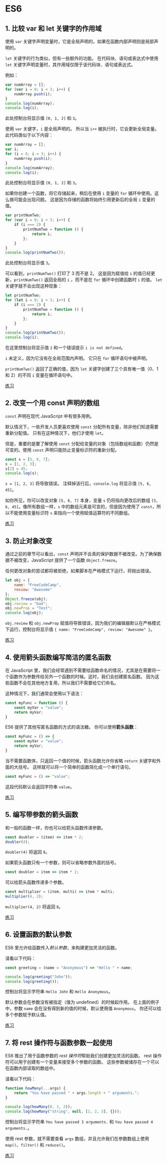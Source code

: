 # ES6

## 1. 比较 var 和 let 关键字的作用域

使用 `var` 关键字声明变量时，它是全局声明的，如果在函数内部声明则是局部声明的。

`let` 关键字的行为类似，但有一些额外的功能。 在代码块、语句或表达式中使用 `let` 关键字声明变量时，其作用域仅限于该代码块、语句或表达式。

例如：

```javascript
var numArray = [];
for (var i = 0; i < 3; i++) {
    numArray.push(i);
}
console.log(numArray);
console.log(i);
```

此处控制台将显示值 `[0, 1, 2]` 和 `3`。

使用 `var` 关键字，`i` 是全局声明的。 所以当 `i++` 被执行时，它会更新全局变量。 此代码类似于以下内容：

```javascript
var numArray = [];
var i;
for (i = 0; i < 3; i++) {
    numArray.push(i);
}
console.log(numArray);
console.log(i);
```

此处控制台将显示值 `[0, 1, 2]` 和 `3`。

如果你创建一个函数，将它存储起来，稍后在使用 `i` 变量的 `for` 循环中使用。这么做可能会出现问题。
这是因为存储的函数将始终引用更新后的全局 `i` 变量的值。

```javascript
var printNumTwo;
for (var i = 0; i < 3; i++) {
    if (i === 2) {
        printNumTwo = function () {
            return i;
        };
    }
}
console.log(printNumTwo());
```

此处控制台将显示值 `3`。

可以看到，`printNumTwo()` 打印了 3 而不是 2。 这是因为赋值给 `i` 的值已经更新，`printNumTwo()` 返回全局的 `i`
，而不是在 `for` 循环中创建函数时 `i` 的值。 `let` 关键字就不会出现这种现象：

```javascript
let printNumTwo;
for (let i = 0; i < 3; i++) {
    if (i === 2) {
        printNumTwo = function () {
            return i;
        };
    }
}
console.log(printNumTwo());
console.log(i);
```

在这里控制台将显示值 `2` 和一个错误提示 `i is not defined`。

`i` 未定义，因为它没有在全局范围内声明。 它只在 `for` 循环语句中被声明。

`printNumTwo()` 返回了正确的值，因为 `let` 关键字创建了三个具有唯一值（0、1 和 2）的不同 `i` 变量在循环语句中。

[练习](./scopeOfVarAndLet.js)

## 2. 改变一个用 const 声明的数组

`const` 声明在现代 JavaScript 中有很多用例。

默认情况下，一些开发人员更喜欢使用 `const` 分配所有变量，除非他们知道需要重新分配值。 只有在这种情况下，他们才使用 `let`。

但是，重要的是要了解使用 `const` 分配给变量的对象（包括数组和函数）仍然是可变的。使用 `const` 声明只能防止变量标识符的重新分配。

```javascript
const s = [5, 6, 7];
s = [1, 2, 3];
s[2] = 45;
console.log(s);
```

`s = [1, 2, 3]` 将导致错误。 注释掉该行后，`console.log` 将显示值 `[5, 6, 45]`。

如你所见，你可以改变对象 `[5, 6, 7]` 本身，变量 `s` 仍将指向更改后的数组 `[5, 6, 45]`。像所有数组一样，`s`
中的数组元素是可变的，但是因为使用了 `const`，所以不能使用变量标识符 `s` 来指向一个使用赋值运算符的不同数组。

[练习](./changeArrayOfConst.js)

## 3. 防止对象改变

通过之前的章节可以看出，`const` 声明并不会真的保护数据不被改变。为了确保数据不被改变，JavaScript
提供了一个函数 `Object.freeze`。

任何更改对象的尝试都将被拒绝，如果脚本在严格模式下运行，将抛出错误。

```javascript
let obj = {
    name: "FreeCodeCamp",
    review: "Awesome"
};
Object.freeze(obj);
obj.review = "bad";
obj.newProp = "Test";
console.log(obj); 
```

`obj.review` 和 `obj.newProp`
赋值将导致错误，因为我们的编辑器默认在严格模式下运行，控制台将显示值 `{ name: "FreeCodeCamp", review: "Awesome" }`。

[练习](./preventObjectChange.js)

## 4. 使用箭头函数编写简洁的匿名函数

在 JavaScript 里，我们会经常遇到不需要给函数命名的情况，尤其是在需要将一个函数作为参数传给另外一个函数的时候。这时，我们会创建匿名函数。
因为这些函数不会在其他地方复用，所以我们不需要给它们命名。

这种情况下，我们通常会使用以下语法：

```javascript
const myFunc = function () {
    const myVar = "value";
    return myVar;
}
```

ES6 提供了其他写匿名函数的方式的语法糖。 你可以使用**箭头函数**：

```javascript
const myFunc = () => {
    const myVar = "value";
    return myVar;
}
```

当不需要函数体，只返回一个值的时候，箭头函数允许你省略 `return` 关键字和外面的大括号。 这样就可以将一个简单的函数简化成一个单行语句。

```javascript
const myFunc = () => "value";
```

这段代码默认会返回字符串 `value`。

[练习](./arrowFunction.js)

## 5. 编写带参数的箭头函数

和一般的函数一样，你也可以给箭头函数传递参数。

```javascript
const doubler = (item) => item * 2;
doubler(4);
```

`doubler(4)` 将返回 `8`。

如果箭头函数只有一个参数，则可以省略参数外面的括号。

```javascript
const doubler = item => item * 2;
```

可以给箭头函数传递多个参数。

```javascript
const multiplier = (item, multi) => item * multi;
multiplier(4, 2);
```

`multiplier(4, 2)` 将返回 `8`。

[练习](./arrowFunctionWithArgs.js)

## 6. 设置函数的默认参数

ES6 里允许给函数传入*默认参数*，来构建更加灵活的函数。

请看以下代码：

```javascript
const greeting = (name = "Anonymous") => "Hello " + name;

console.log(greeting("John"));
console.log(greeting());
```

控制台将显示字符串 `Hello John` 和 `Hello Anonymous`。

默认参数会在参数没有被指定（值为 undefined）的时候起作用。 在上面的例子中，参数 `name` 会在没有得到新的值的时候，默认使用值
`Anonymous`。 你还可以给多个参数赋予默认值。

[练习](./defaultParam.js)

## 7. 将 rest 操作符与函数参数一起使用

ES6 推出了用于函数参数的 *rest 操作符*帮助我们创建更加灵活的函数。 rest 操作符可以用于创建有一个变量来接受多个参数的函数。
这些参数被储存在一个可以在函数内部读取的数组中。

请看以下代码：

```javascript
function howMany(...args) {
    return "You have passed " + args.length + " arguments.";
}

console.log(howMany(0, 1, 2));
console.log(howMany("string", null, [1, 2, 3], {}));
```

控制台将显示字符串 `You have passed 3 arguments.` 和 `You have passed 4 arguments.`。

使用 rest 参数，就不需要查看 `args` 数组，并且允许我们在参数数组上使用 `map()`、`filter()` 和 `reduce()`。

[练习](./restOperatpr.js)
